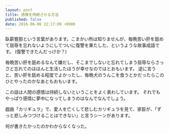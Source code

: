 ```yaml
---
layout: post
title: 感情を持続させる方法
published: false
date: 2016-06-06 22:17:09 +0900
---
```


臥薪嘗胆という言葉があります。こまかい所は知りませんが、毎晩苦い肝を舐めて屈辱を忘れないようにしてついに復讐を果たした、というような故事成語です。
(復讐できたんだっけか？)

毎晩苦い肝を舐めるなんて嫌だし、そこまでしないと忘れてしまう屈辱ならさっさと忘れてのほほんと生活したほうが幸せなのではとおもいます。
逆に言うと、苦い肝を舐める程度でよかったし、毎晩犬のうんこを食うとかだったらこのひとやったのかなあともおもいます。

この話は人間の感情は持続しないということをよく表わしています。
それでもやっぱり感情に夢中になってしまうのはなんでなんでしょう。

戯曲「カリギュラ」で、愛人を亡くして悲しむカリギュラを見て、家臣が、「ずっと悲しみつづけることはできない」と言うシーンがあります。

何が書きたかったのかわからなくなった。
